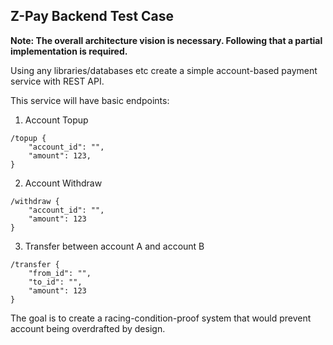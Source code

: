 ## Z-Pay Backend Test Case 

**Note: The overall architecture vision is necessary. Following that a partial implementation is required.**

Using any libraries/databases etc create a simple account-based payment service with REST API. 

This service will have basic endpoints:

1. Account Topup
```
/topup {
	"account_id": "",
	"amount": 123,
}
```
2. Account Withdraw
```
/withdraw {
	"account_id": "",
	"amount": 123
}
```
3. Transfer between account A and account B
```
/transfer {
	"from_id": "",
	"to_id": "",
	"amount": 123
}
```

The goal is to create a racing-condition-proof system that would prevent account being overdrafted by design.   
